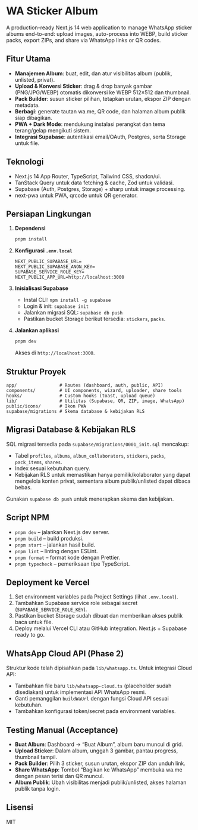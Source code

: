 # WA Sticker Album

A production-ready Next.js 14 web application to manage WhatsApp sticker albums end-to-end: upload images, auto-process into WEBP, build sticker packs, export ZIPs, and share via WhatsApp links or QR codes.

## Fitur Utama
- **Manajemen Album**: buat, edit, dan atur visibilitas album (publik, unlisted, privat).
- **Upload & Konversi Sticker**: drag & drop banyak gambar (PNG/JPG/WEBP) otomatis dikonversi ke WEBP 512×512 dan thumbnail.
- **Pack Builder**: susun sticker pilihan, tetapkan urutan, ekspor ZIP dengan metadata.
- **Berbagi**: generate tautan wa.me, QR code, dan halaman album publik siap dibagikan.
- **PWA + Dark Mode**: mendukung instalasi perangkat dan tema terang/gelap mengikuti sistem.
- **Integrasi Supabase**: autentikasi email/OAuth, Postgres, serta Storage untuk file.

## Teknologi
- Next.js 14 App Router, TypeScript, Tailwind CSS, shadcn/ui.
- TanStack Query untuk data fetching & cache, Zod untuk validasi.
- Supabase (Auth, Postgres, Storage) + sharp untuk image processing.
- next-pwa untuk PWA, qrcode untuk QR generator.

## Persiapan Lingkungan
1. **Dependensi**
   ```bash
   pnpm install
   ```

2. **Konfigurasi `.env.local`**
   ```env
   NEXT_PUBLIC_SUPABASE_URL=
   NEXT_PUBLIC_SUPABASE_ANON_KEY=
   SUPABASE_SERVICE_ROLE_KEY=
   NEXT_PUBLIC_APP_URL=http://localhost:3000
   ```

3. **Inisialisasi Supabase**
   - Instal CLI: `npm install -g supabase`
   - Login & init: `supabase init`
   - Jalankan migrasi SQL: `supabase db push`
   - Pastikan bucket Storage berikut tersedia: `stickers`, `packs`.

4. **Jalankan aplikasi**
   ```bash
   pnpm dev
   ```
   Akses di `http://localhost:3000`.

## Struktur Proyek
```
app/                # Routes (dashboard, auth, public, API)
components/         # UI components, wizard, uploader, share tools
hooks/              # Custom hooks (toast, upload queue)
lib/                # Utilitas (Supabase, QR, ZIP, image, WhatsApp)
public/icons/       # Ikon PWA
supabase/migrations # Skema database & kebijakan RLS
```

## Migrasi Database & Kebijakan RLS
SQL migrasi tersedia pada `supabase/migrations/0001_init.sql` mencakup:
- Tabel `profiles`, `albums`, `album_collaborators`, `stickers`, `packs`, `pack_items`, `shares`.
- Index sesuai kebutuhan query.
- Kebijakan RLS untuk memastikan hanya pemilik/kolaborator yang dapat mengelola konten privat, sementara album publik/unlisted dapat dibaca bebas.

Gunakan `supabase db push` untuk menerapkan skema dan kebijakan.

## Script NPM
- `pnpm dev` – jalankan Next.js dev server.
- `pnpm build` – build produksi.
- `pnpm start` – jalankan hasil build.
- `pnpm lint` – linting dengan ESLint.
- `pnpm format` – format kode dengan Prettier.
- `pnpm typecheck` – pemeriksaan tipe TypeScript.

## Deployment ke Vercel
1. Set environment variables pada Project Settings (lihat `.env.local`).
2. Tambahkan Supabase service role sebagai secret (`SUPABASE_SERVICE_ROLE_KEY`).
3. Pastikan bucket Storage sudah dibuat dan memberikan akses publik baca untuk file.
4. Deploy melalui Vercel CLI atau GitHub integration. Next.js + Supabase ready to go.

## WhatsApp Cloud API (Phase 2)
Struktur kode telah dipisahkan pada `lib/whatsapp.ts`. Untuk integrasi Cloud API:
- Tambahkan file baru `lib/whatsapp-cloud.ts` (placeholder sudah disediakan) untuk implementasi API WhatsApp resmi.
- Ganti pemanggilan `buildWaUrl` dengan fungsi Cloud API sesuai kebutuhan.
- Tambahkan konfigurasi token/secret pada environment variables.

## Testing Manual (Acceptance)
- **Buat Album**: Dashboard → “Buat Album”, album baru muncul di grid.
- **Upload Sticker**: Dalam album, unggah 3 gambar, pantau progress, thumbnail tampil.
- **Pack Builder**: Pilih 3 sticker, susun urutan, ekspor ZIP dan unduh link.
- **Share WhatsApp**: Tombol “Bagikan ke WhatsApp” membuka wa.me dengan pesan terisi dan QR muncul.
- **Album Publik**: Ubah visibilitas menjadi publik/unlisted, akses halaman publik tanpa login.

## Lisensi
MIT

